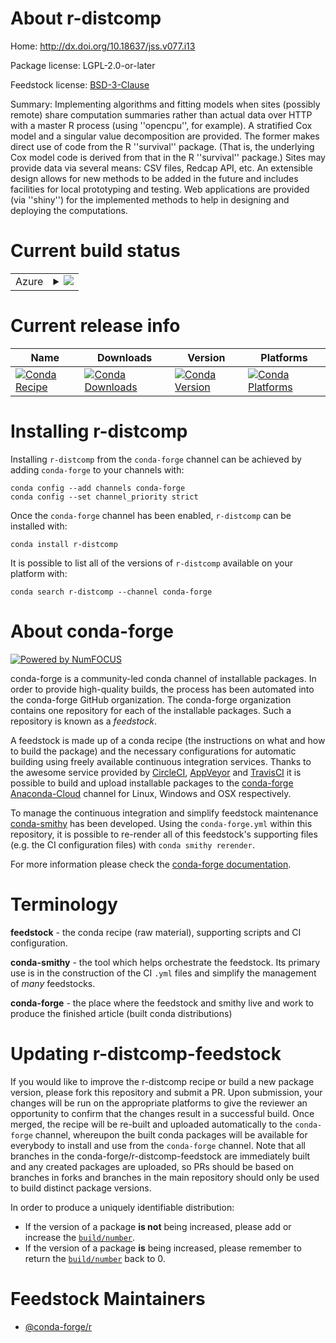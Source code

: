 About r-distcomp
================

Home: http://dx.doi.org/10.18637/jss.v077.i13

Package license: LGPL-2.0-or-later

Feedstock license: [BSD-3-Clause](https://github.com/conda-forge/r-distcomp-feedstock/blob/master/LICENSE.txt)

Summary: Implementing algorithms and fitting models when sites (possibly remote) share computation summaries rather than actual data over HTTP with a master R process (using ''opencpu'', for example). A stratified Cox model and a singular value decomposition are provided. The former makes direct use of code from the R ''survival'' package. (That is, the underlying Cox model code is derived from that in the R ''survival'' package.) Sites may provide data via several means: CSV files, Redcap API, etc. An extensible design allows for new methods to be added in the future and includes facilities for local prototyping and testing. Web applications are provided (via ''shiny'') for the implemented methods to help in designing and deploying the computations.

Current build status
====================


<table>
    
  <tr>
    <td>Azure</td>
    <td>
      <details>
        <summary>
          <a href="https://dev.azure.com/conda-forge/feedstock-builds/_build/latest?definitionId=10957&branchName=master">
            <img src="https://dev.azure.com/conda-forge/feedstock-builds/_apis/build/status/r-distcomp-feedstock?branchName=master">
          </a>
        </summary>
        <table>
          <thead><tr><th>Variant</th><th>Status</th></tr></thead>
          <tbody><tr>
              <td>linux_64_r_base3.6</td>
              <td>
                <a href="https://dev.azure.com/conda-forge/feedstock-builds/_build/latest?definitionId=10957&branchName=master">
                  <img src="https://dev.azure.com/conda-forge/feedstock-builds/_apis/build/status/r-distcomp-feedstock?branchName=master&jobName=linux&configuration=linux_64_r_base3.6" alt="variant">
                </a>
              </td>
            </tr><tr>
              <td>linux_64_r_base4.0</td>
              <td>
                <a href="https://dev.azure.com/conda-forge/feedstock-builds/_build/latest?definitionId=10957&branchName=master">
                  <img src="https://dev.azure.com/conda-forge/feedstock-builds/_apis/build/status/r-distcomp-feedstock?branchName=master&jobName=linux&configuration=linux_64_r_base4.0" alt="variant">
                </a>
              </td>
            </tr><tr>
              <td>osx_64_r_base3.6</td>
              <td>
                <a href="https://dev.azure.com/conda-forge/feedstock-builds/_build/latest?definitionId=10957&branchName=master">
                  <img src="https://dev.azure.com/conda-forge/feedstock-builds/_apis/build/status/r-distcomp-feedstock?branchName=master&jobName=osx&configuration=osx_64_r_base3.6" alt="variant">
                </a>
              </td>
            </tr><tr>
              <td>osx_64_r_base4.0</td>
              <td>
                <a href="https://dev.azure.com/conda-forge/feedstock-builds/_build/latest?definitionId=10957&branchName=master">
                  <img src="https://dev.azure.com/conda-forge/feedstock-builds/_apis/build/status/r-distcomp-feedstock?branchName=master&jobName=osx&configuration=osx_64_r_base4.0" alt="variant">
                </a>
              </td>
            </tr><tr>
              <td>win_64_r_base3.6</td>
              <td>
                <a href="https://dev.azure.com/conda-forge/feedstock-builds/_build/latest?definitionId=10957&branchName=master">
                  <img src="https://dev.azure.com/conda-forge/feedstock-builds/_apis/build/status/r-distcomp-feedstock?branchName=master&jobName=win&configuration=win_64_r_base3.6" alt="variant">
                </a>
              </td>
            </tr><tr>
              <td>win_64_r_base4.0</td>
              <td>
                <a href="https://dev.azure.com/conda-forge/feedstock-builds/_build/latest?definitionId=10957&branchName=master">
                  <img src="https://dev.azure.com/conda-forge/feedstock-builds/_apis/build/status/r-distcomp-feedstock?branchName=master&jobName=win&configuration=win_64_r_base4.0" alt="variant">
                </a>
              </td>
            </tr>
          </tbody>
        </table>
      </details>
    </td>
  </tr>
</table>

Current release info
====================

| Name | Downloads | Version | Platforms |
| --- | --- | --- | --- |
| [![Conda Recipe](https://img.shields.io/badge/recipe-r--distcomp-green.svg)](https://anaconda.org/conda-forge/r-distcomp) | [![Conda Downloads](https://img.shields.io/conda/dn/conda-forge/r-distcomp.svg)](https://anaconda.org/conda-forge/r-distcomp) | [![Conda Version](https://img.shields.io/conda/vn/conda-forge/r-distcomp.svg)](https://anaconda.org/conda-forge/r-distcomp) | [![Conda Platforms](https://img.shields.io/conda/pn/conda-forge/r-distcomp.svg)](https://anaconda.org/conda-forge/r-distcomp) |

Installing r-distcomp
=====================

Installing `r-distcomp` from the `conda-forge` channel can be achieved by adding `conda-forge` to your channels with:

```
conda config --add channels conda-forge
conda config --set channel_priority strict
```

Once the `conda-forge` channel has been enabled, `r-distcomp` can be installed with:

```
conda install r-distcomp
```

It is possible to list all of the versions of `r-distcomp` available on your platform with:

```
conda search r-distcomp --channel conda-forge
```


About conda-forge
=================

[![Powered by NumFOCUS](https://img.shields.io/badge/powered%20by-NumFOCUS-orange.svg?style=flat&colorA=E1523D&colorB=007D8A)](http://numfocus.org)

conda-forge is a community-led conda channel of installable packages.
In order to provide high-quality builds, the process has been automated into the
conda-forge GitHub organization. The conda-forge organization contains one repository
for each of the installable packages. Such a repository is known as a *feedstock*.

A feedstock is made up of a conda recipe (the instructions on what and how to build
the package) and the necessary configurations for automatic building using freely
available continuous integration services. Thanks to the awesome service provided by
[CircleCI](https://circleci.com/), [AppVeyor](https://www.appveyor.com/)
and [TravisCI](https://travis-ci.com/) it is possible to build and upload installable
packages to the [conda-forge](https://anaconda.org/conda-forge)
[Anaconda-Cloud](https://anaconda.org/) channel for Linux, Windows and OSX respectively.

To manage the continuous integration and simplify feedstock maintenance
[conda-smithy](https://github.com/conda-forge/conda-smithy) has been developed.
Using the ``conda-forge.yml`` within this repository, it is possible to re-render all of
this feedstock's supporting files (e.g. the CI configuration files) with ``conda smithy rerender``.

For more information please check the [conda-forge documentation](https://conda-forge.org/docs/).

Terminology
===========

**feedstock** - the conda recipe (raw material), supporting scripts and CI configuration.

**conda-smithy** - the tool which helps orchestrate the feedstock.
                   Its primary use is in the construction of the CI ``.yml`` files
                   and simplify the management of *many* feedstocks.

**conda-forge** - the place where the feedstock and smithy live and work to
                  produce the finished article (built conda distributions)


Updating r-distcomp-feedstock
=============================

If you would like to improve the r-distcomp recipe or build a new
package version, please fork this repository and submit a PR. Upon submission,
your changes will be run on the appropriate platforms to give the reviewer an
opportunity to confirm that the changes result in a successful build. Once
merged, the recipe will be re-built and uploaded automatically to the
`conda-forge` channel, whereupon the built conda packages will be available for
everybody to install and use from the `conda-forge` channel.
Note that all branches in the conda-forge/r-distcomp-feedstock are
immediately built and any created packages are uploaded, so PRs should be based
on branches in forks and branches in the main repository should only be used to
build distinct package versions.

In order to produce a uniquely identifiable distribution:
 * If the version of a package **is not** being increased, please add or increase
   the [``build/number``](https://docs.conda.io/projects/conda-build/en/latest/resources/define-metadata.html#build-number-and-string).
 * If the version of a package **is** being increased, please remember to return
   the [``build/number``](https://docs.conda.io/projects/conda-build/en/latest/resources/define-metadata.html#build-number-and-string)
   back to 0.

Feedstock Maintainers
=====================

* [@conda-forge/r](https://github.com/conda-forge/r/)

